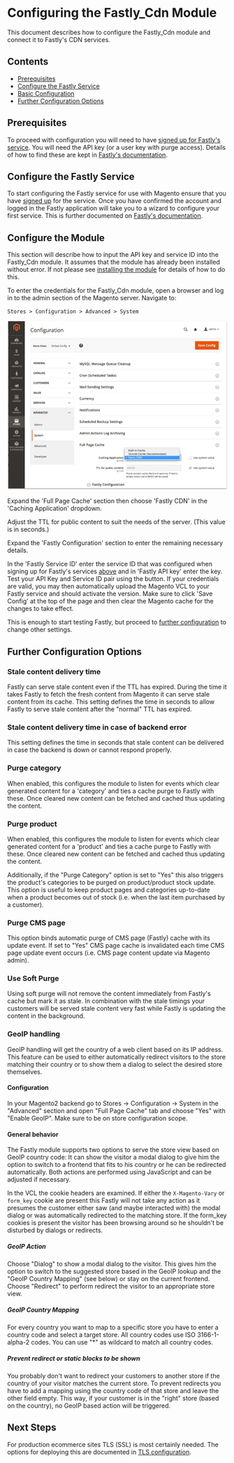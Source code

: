 # Configuring the Fastly_Cdn Module

This document describes how to configure the Fastly_Cdn module and connect it
to Fastly's CDN services.

## Contents

* [Prerequisites](#prerequisites)
* [Configure the Fastly Service](#configure-the-fastly-service)
* [Basic Configuration](#configure-the-module)
* [Further Configuration Options](#further-configuration-options)

## Prerequisites

To proceed with configuration you will need to have
[signed up for Fastly's service](https://www.fastly.com/signup). You will need
the API key (or a user key with purge access). Details of how to find these
are kept in [Fastly's documentation](https://docs.fastly.com/guides/account-management-and-security/finding-and-managing-your-account-info).

## Configure the Fastly Service

To start configuring the Fastly service for use with Magento ensure that you
have [signed up](https://www.fastly.com/signup) for the service. Once you have
confirmed the account and logged in the Fastly application will take you to a
wizard to configure your first service. This is further documented on [Fastly's documentation](https://docs.fastly.com/guides/basic-setup/sign-up-and-create-your-first-service).

## Configure the Module

This section will describe how to input the API key and service ID into the
Fastly_Cdn module. It assumes that the module has already been installed
without error. If not please see [installing the module](INSTALLATION.md) for
details of how to do this.

To enter the credentials for the Fastly_Cdn module, open a browser and log in
to the admin section of the Magento server. Navigate to:

```
Stores > Configuration > Advanced > System
```

![Fastly Configuration](images/fastly_config.jpg "Fastly Configuration Page")

Expand the 'Full Page Cache' section then choose 'Fastly CDN' in the 'Caching
Application' dropdown.

Adjust the TTL for public content to suit the needs of the server. (This value
is in seconds.)

Expand the 'Fastly Configuration' section to enter the remaining necessary
details.

In the 'Fastly Service ID' enter the service ID that was configured when
signing up for Fastly's services [above](#configure-the-fastly-service) and
in 'Fastly API key' enter the key. Test your API Key and Service ID pair using the button. If your credentials are valid, you may then automatically upload the Magento VCL to your Fastly service and should activate the version. Make sure to click 'Save Config' at the top of the page and then clear the Magento cache for the changes to take effect.

This is enough to start testing Fastly, but proceed to
[further configuration](#further-configuration-options) to change other
settings.

## Further Configuration Options

### Stale content delivery time

Fastly can serve stale content even if the TTL has expired. During the time it
takes Fastly to fetch the fresh content from Magento it can serve stale content
from its cache. This setting defines the time in seconds to allow Fastly to
serve stale content after the "normal" TTL has expired.

### Stale content delivery time in case of backend error

This setting defines the time in seconds that stale content can be delivered in
case the backend is down or cannot respond properly.

### Purge category

When enabled, this configures the module to listen for events which clear
generated content for a 'category' and ties a cache purge to Fastly with
these. Once cleared new content can be fetched and cached thus updating the
content.

### Purge product

When enabled, this configures the module to listen for events which clear
generated content for a 'product' and ties a cache purge to Fastly with these.
Once cleared new content can be fetched and cached thus updating the content.

Additionally, if the "Purge Category" option is set to "Yes" this also
triggers the product's categories to be purged on product/product stock
update. This option is useful to keep product pages and categories up-to-date
when a product becomes out of stock (i.e. when the last item purchased by a
customer).

### Purge CMS page

This option binds automatic purge of CMS page (Fastly) cache with its update
event. If set to "Yes" CMS page cache is invalidated each time CMS page update
event occurs (i.e. CMS page content update via Magento admin).

### Use Soft Purge

Using soft purge will not remove the content immediately from Fastly's cache
but mark it as stale. In combination with the stale timings your customers will
be served stale content very fast while Fastly is updating the content in the
background.

### GeoIP handling

GeoIP handling will get the country of a web client based on its IP address.
This feature can be used to either automatically redirect visitors to the
store matching their country or to show them a dialog to select the desired
store themselves.

#### Configuration

In your Magento2 backend go to Stores -> Configuration -> System in the
"Advanced" section and open "Full Page Cache" tab and choose "Yes" with "Enable
GeoIP". Make sure to be on store configuration scope.

#### General behavior

The Fastly module supports two options to serve the store view based on GeoIP
country code: It can show the visitor a modal dialog to give him the option to
switch to a frontend that fits to his country or he can be redirected
automatically. Both actions are performed using JavaScript and can be adjusted
if necessary.

In the VCL the cookie headers are examined. If either the `X-Magento-Vary` or
`form_key` cookie are present this Fastly will not take any action as it
presumes the customer either saw (and maybe interacted with) the modal dialog
or was automatically redirected to the matching store. If the form_key cookies
is present the visitor has been browsing around so he shouldn't be disturbed by
dialogs or redirects.

##### GeoIP Action

Choose "Dialog" to show a modal dialog to the visitor. This gives him the
option to switch to the suggested store based in the GeoIP lookup and the
"GeoIP Country Mapping" (see below) or stay on the current frontend. Choose
"Redirect" to perform redirect the visitor to an appropriate store view.

##### GeoIP Country Mapping

For every country you want to map to a specific store you have to enter a
country code and select a target store. All country codes use ISO
3166-1-alpha-2 codes. You can use "*" as wildcard to match all country codes.

##### Prevent redirect or static blocks to be shown

You probably don't want to redirect your customers to another store if the
country of your visitor matches the current store. To prevent redirects you
have to add a mapping using the country code of that store and leave the other
field empty. This way, if your customer is in the "right" store (based on the
country), no GeoIP based action will be triggered.

## Next Steps

For production ecommerce sites TLS (SSL) is most certainly needed. The options
for deploying this are documented in [TLS configuration](TLS.md).

